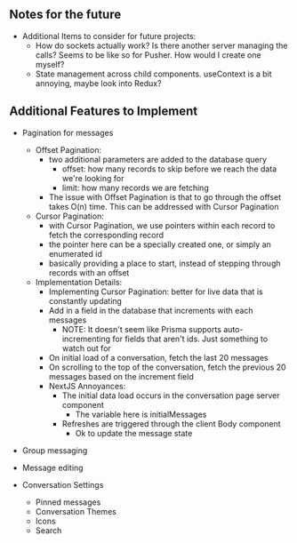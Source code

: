 ## Notes for the future
- Additional Items to consider for future projects:
  - How do sockets actually work? Is there another server managing the calls? Seems to be like so for Pusher. How would I create one myself?
  - State management across child components. useContext is a bit annoying, maybe look into Redux?

## Additional Features to Implement
- Pagination for messages
  - Offset Pagination:
    - two additional parameters are added to the database query
      - offset: how many records to skip before we reach the data we're looking for
      - limit: how many records we are fetching 
    - The issue with Offset Pagination is that to go through the offset takes O(n) time. This can be addressed with Cursor Pagination
  - Cursor Pagination: 
    - with Cursor Pagination, we use pointers within each record to fetch the corresponding record
    - the pointer here can be a specially created one, or simply an enumerated id
    - basically providing a place to start, instead of stepping through records with an offset
  - Implementation Details:
    - Implementing Cursor Pagination: better for live data that is constantly updating 
    - Add in a field in the database that increments with each messages
      - NOTE: It doesn't seem like Prisma supports auto-incrementing for fields that aren't ids. Just something to watch out for 
    - On initial load of a conversation, fetch the last 20 messages
    - On scrolling to the top of the conversation, fetch the previous 20 messages based on the increment field
    - NextJS Annoyances:
      - The initial data load occurs in the conversation page server component
        - The variable here is initialMessages
      - Refreshes are triggered through the client Body component
        - Ok to update the message state

- Group messaging
- Message editing
- Conversation Settings
  - Pinned messages
  - Conversation Themes
  - Icons
  - Search
